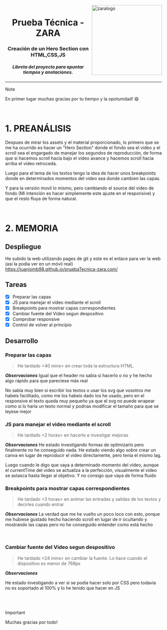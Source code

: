 <img height="225" alt="zaralogo" src="https://media.licdn.com/dms/image/C4D0BAQFoeTCCNjCqzw/company-logo_200_200/0/1630511390825?e=1709769600&v=beta&t=N4NOMGsWSKsBKtnuQTzFq_7_mf7eoZZftoa6gx-LIrw" align="right">
<div align="center">
  <h1>Prueba Técnica - ZARA</h1>
  <h3>Creación de un Hero Section con HTML,CSS,JS</h3>
  <h5><i>Libreta del proyecto para apuntar tiempos y anotaciones.</i></h5>
</div>
 
 ---

> [!NOTE]
> En primer lugar muchas gracias por tu tiempo y la opotunidad! :smile:

<br>


# 1. PREANÁLISIS
Despues de mirar los assets y el material proporcionado, lo primero que se me ha ocurrido es hacer un "Hero Section" donde el fondo sea el video y el scroll sea el engargado de manejar los segundos de reproducción, de forma que si hacemos scroll hacia bajo el video avance y hacemos scroll hacia arriba el video retroceda.

Luego para el tema de los textos tengo la idea de hacer unos breakpoints donde en determinados momentos del video sea donde cambien las capas.

Y para la versión movil lo mismo, pero cambiando el source del video de fondo (Mi intención es hacer simplemente este ajuste en el responsive) y que el resto fluya de forma natural.

<br>

# 2. MEMORIA
## Despliegue
He subido la web utilizando pages de git y este es el enlace para ver la web (así la podía ver en un móvil real)
https://juanjomb98.github.io/pruebaTecnica-zara.com/

## Tareas
- [x] Preparar las capas
- [x] JS para manejar el video mediante el scroll
- [x] Breakpoints para mostrar capas correspondientes
- [x] Cambiar fuente del Video segun despositivo
- [x] Comprobar responsive
- [x] Control de volver al principio

## Desarrollo

### Preparar las capas
> He tardado <40 mins> en crear toda la estructura HTML.

**_Observaciones_**
Igual que el header no sabia si hacerlo o no y he hecho algo rápido para que pareciese más real

No sabía muy bien si escribir los textos o usar los svg que vosotros me habeis facilitado, como me los habeís dado los he usado, pero en el responsive el texto queda muy pequeño ya que el svg no puede wrapear como si lo haría un texto normal y podrias modificar el tamaño para que se leyese mejor
<br>

### JS para manejar el video mediante el scroll
>He tardado <2 horas> en hacerlo e investigar mejoras 

**_Observaciones_**
He estado investigando formas de optimizarlo pero finalmente no he conseguido nada. He estado viendo algo sobre crear un canva en lugar de reproducir el video directamente, pero tenia el mismo lag.

Luego cuando le digo que vaya a determinado momento del video, aunque el currentTime del video se actualiza a la perfección, visualmente el video se astasca hasta llegar al objetivo. Y no consigo que vaya de forma fluido
<br>

### Breakpoints para mostrar capas correspondientes
>He tardado <3 horas> en animar las entradas y salidas de los textos y decirles cuando entrar

**_Observaciones_**
La verdad que me he vuelto un poco loco con esto, porque me hubiese gustado hecho haciendo scroll en lugar de ir ocultando y mostrando las capas pero no he conseguido entender como está hecho

<br>

### Cambiar fuente del Video segun despositivo
>He tardado <24 mins> en cambiar la fuente. Lo hace cuando el dispositivo es menor de 768px

**_Observaciones_**

He estado investigando a ver si se podía hacer solo por CSS pero todavia no es soportado al 100% y lo he tenido que hacer en JS

<br>
<br>

> [!Important]
> Muchas gracias por todo!
